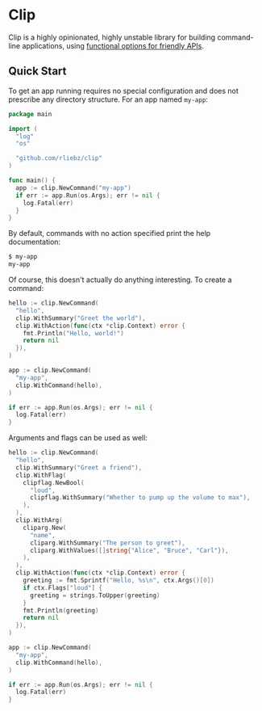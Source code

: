 # Clip

Clip is a highly opinionated, highly unstable library for building command-line
applications, using [functional options for friendly APIs][functional].

## Quick Start

To get an app running requires no special configuration and does not prescribe
any directory structure. For an app named `my-app`:

```go
package main

import (
  "log"
  "os"

  "github.com/rliebz/clip"
)

func main() {
  app := clip.NewCommand("my-app")
  if err := app.Run(os.Args); err != nil {
    log.Fatal(err)
  }
}
```

By default, commands with no action specified print the help documentation:

```bash
$ my-app
my-app
```

Of course, this doesn't actually do anything interesting. To create a command:

```go
hello := clip.NewCommand(
  "hello",
  clip.WithSummary("Greet the world"),
  clip.WithAction(func(ctx *clip.Context) error {
    fmt.Println("Hello, world!")
    return nil
  }),
)

app := clip.NewCommand(
  "my-app",
  clip.WithCommand(hello),
)

if err := app.Run(os.Args); err != nil {
  log.Fatal(err)
}
```

Arguments and flags can be used as well:

```go
hello := clip.NewCommand(
  "hello",
  clip.WithSummary("Greet a friend"),
  clip.WithFlag(
    clipflag.NewBool(
      "loud",
      clipflag.WithSummary("Whether to pump up the volume to max"),
    ),
  ),
  clip.WithArg(
    cliparg.New(
      "name",
      cliparg.WithSummary("The person to greet"),
      cliparg.WithValues([]string{"Alice", "Bruce", "Carl"}),
    ),
  ),
  clip.WithAction(func(ctx *clip.Context) error {
    greeting := fmt.Sprintf("Hello, %s\n", ctx.Args()[0])
    if ctx.Flags["loud"] {
      greeting = strings.ToUpper(greeting)
    }
    fmt.Println(greeting)
    return nil
  }),
)

app := clip.NewCommand(
  "my-app",
  clip.WithCommand(hello),
)

if err := app.Run(os.Args); err != nil {
  log.Fatal(err)
}
```


[functional]: https://dave.cheney.net/2014/10/17/functional-options-for-friendly-apis
